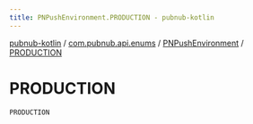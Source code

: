 ```yaml
---
title: PNPushEnvironment.PRODUCTION - pubnub-kotlin
---
```


[pubnub-kotlin](../../index.html) / [com.pubnub.api.enums](../index.html) / [PNPushEnvironment](index.html) / [PRODUCTION](./-p-r-o-d-u-c-t-i-o-n.html)

# PRODUCTION

`PRODUCTION`